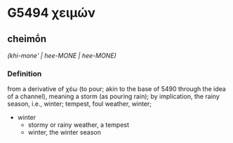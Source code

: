 # G5494 χειμών

## cheimṓn

_(khi-mone' | hee-MONE | hee-MONE)_

### Definition

from a derivative of χέω (to pour; akin to the base of 5490 through the idea of a channel), meaning a storm (as pouring rain); by implication, the rainy season, i.e., winter; tempest, foul weather, winter; 

- winter
  - stormy or rainy weather, a tempest
  - winter, the winter season
